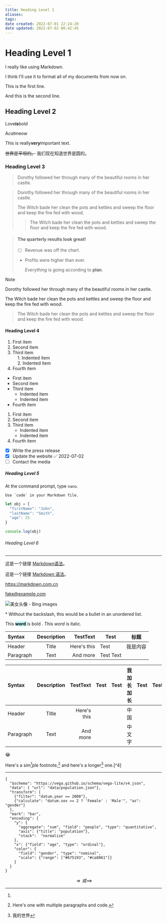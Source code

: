 ```yaml
---
title: Heading Level 1
aliases: 
tags: 
date created: 2022-07-01 22:24:20
date updated: 2022-07-02 00:42:45
---
```


# Heading Level 1

I really like using Markdown.  

I think I'll use it to format all of my documents from now on.

This is the first line.    

And this is the second line.

## Heading Level 2

Love**is**bold

A*cat*meow

This is really***very***important text.

~~世界是平坦的。~~ 我们现在知道世界是圆的。

### Heading Level 3

> Dorothy followed her through many of the beautiful rooms in her castle.

> Dorothy followed her through many of the beautiful rooms in her castle.
> 
> The Witch bade her clean the pots and kettles and sweep the floor and keep the fire fed with wood.
> 
> > The Witch bade her clean the pots and kettles and sweep the floor and keep the fire fed with wood.

> #### The quarterly results look great!
> 
> - [ ] Revenue was off the chart.
> 
> - Profits were higher than ever.
>   
>   *Everything* is going according to **plan**.

> [!note]
> Dorothy followed her through many of the beautiful rooms in her castle.
> 
> The Witch bade her clean the pots and kettles and sweep the floor and keep the fire fed with wood.
> 
> > The Witch bade her clean the pots and kettles and sweep the floor and keep the fire fed with wood.

#### Heading Level 4

1. First item  
2. Second item  
3. Third item  
       1. Indented item  
       2. Indented item  
4. Fourth item
- First item  
- Second item  
- Third item  
  - Indented item
  - Indented item
- Fourth item
1. First item
2. Second item
3. Third item
   - Indented item
   - Indented item
4. Fourth item
- [x] Write the press release
- [x] Update the website ✅ 2022-07-02
- [ ] Contact the media

##### Heading Level 5

At the command prompt, type `nano`.

``Use `code` in your Markdown file.``

```javascript
let obj = {
  "firstName": "John",
  "lastName": "Smith",
  "age": 25
}

console.log(obj)
```

###### Heading Level 6

---

这是一个链接 [Markdown语法](https://markdown.com.cn)。

这是一个链接 [Markdown 语法](https://markdown.com.cn "最好的 markdown 教程")。

<https://markdown.com.cn>

<fake@example.com>

![美女头像 - Bing images](https://p.qqan.com/up/2020-8/15985907552872999.jpg)

\* Without the backslash, this would be a bullet in an unordered list.

This <mark style="background: #ABF7F7A6;"> **word** </mark> is bold . This <em> word </em> is italic.

| Syntax    | Description | TestText    | Test      | 标题   |
|:--------- |:-----------:| -----------:| --------- | ---- |
| Header    | Title       | Here's this | Test      | 我是内容 |
| Paragraph | Text        | And more    | Test Text |      |

| Syntax    | Description | TestText    | Test | Test | 我加长加长 | Test | Test | Test      |
|:--------- |:-----------:| -----------:| ---- | ---- | ----- | ---- | ---- | --------- |
| Header    | Title       | Here's this |      |      | 中国    |      |      | Test      |
| Paragraph | Text        | And more    |      |      | 中文字   |      |      | Test Text |

:joy:

Here's a sim[^1]ple footnote,[^2] and here's a longer[^3] one.[^4]

---

```vega-lite
{
  "$schema": "https://vega.github.io/schema/vega-lite/v4.json",
  "data": { "url": "data/population.json"},
  "transform": [
    {"filter": "datum.year == 2000"},
    {"calculate": "datum.sex == 2 ? 'Female' : 'Male'", "as": "gender"}
  ],
  "mark": "bar",
  "encoding": {
    "y": {
      "aggregate": "sum", "field": "people", "type": "quantitative",
      "axis": {"title": "population"},
      "stack":  "normalize"
    },
    "x": {"field": "age", "type": "ordinal"},
    "color": {
      "field": "gender", "type": "nominal",
      "scale": {"range": ["#675193", "#ca8861"]}
    }
  }
}
```

$$
\Longrightarrow 或 \implies
$$



[^1]:
[^1]: This is the first footnote.
[^2]: Here's one with multiple paragraphs and code.
[^3]: 我的世界
